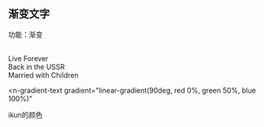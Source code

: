 ## 渐变文字

功能：渐变

<br />

<n-gradient-text type="info">
Live Forever
</n-gradient-text>

<br>

<n-gradient-text :size="24" type="success">
Back in the USSR
</n-gradient-text>

<br>

<n-gradient-text :size="24" type="warning">
Married with Children
</n-gradient-text>

<br>

<n-gradient-text
  gradient="linear-gradient(90deg, red 0%, green 50%, blue 100%)"
>
  ikun的颜色
</n-gradient-text>